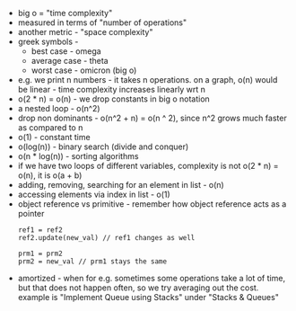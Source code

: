 - big o = "time complexity"
- measured in terms of "number of operations"
- another metric - "space complexity"
- greek symbols - 
  - best case - omega
  - average case - theta
  - worst case - omicron (big o)
- e.g. we print n numbers - it takes n operations. on a graph, o(n) would be linear - time complexity increases linearly wrt n
- o(2 * n) = o(n) - we drop constants in big o notation
- a nested loop - o(n^2)
- drop non dominants - o(n^2 + n) = o(n ^ 2), since n^2 grows much faster as compared to n
- o(1) - constant time
- o(log(n)) - binary search (divide and conquer)
- o(n * log(n)) - sorting algorithms
- if we have two loops of different variables, complexity is not o(2 * n) = o(n), it is o(a + b)
- adding, removing, searching for an element in list - o(n)
- accessing elements via index in list - o(1)
- object reference vs primitive - remember how object reference acts as a pointer
  ```
  ref1 = ref2
  ref2.update(new_val) // ref1 changes as well

  prm1 = prm2
  prm2 = new_val // prm1 stays the same
  ```
- amortized - when for e.g. sometimes some operations take a lot of time, but that does not happen often, so we try averaging out the cost. example is "Implement Queue using Stacks" under "Stacks & Queues"
